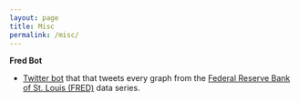 ```yaml
---
layout: page
title: Misc
permalink: /misc/
---
```



**Fred Bot**
* <a href="https://www.twitter.com/everyFREDgraph">Twitter bot</a> that that tweets every graph from the <a href="https://fred.stlouisfed.org">Federal Reserve Bank of St. Louis (FRED)</a> data series.
